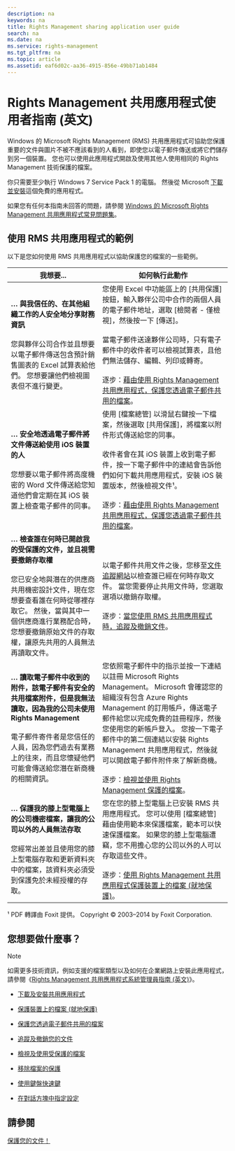 ```yaml
---
description: na
keywords: na
title: Rights Management sharing application user guide
search: na
ms.date: na
ms.service: rights-management
ms.tgt_pltfrm: na
ms.topic: article
ms.assetid: eaf6d02c-aa36-4915-856e-49bb71ab1484
---
```

# Rights Management 共用應用程式使用者指南 (英文)
Windows 的 Microsoft Rights Management (RMS) 共用應用程式可協助您保護重要的文件與圖片不被不應該看到的人看到，即使您以電子郵件傳送或將它們儲存到另一個裝置。 您也可以使用此應用程式開啟及使用其他人使用相同的 Rights Management 技術保護的檔案。

你只需要至少執行 Windows 7 Service Pack 1 的電腦。 然後從 Microsoft [下載並安裝](http://go.microsoft.com/fwlink/?LinkId=303970)這個免費的應用程式。

如果您有任何本指南未回答的問題，請參閱 [Windows 的 Microsoft Rights Management 共用應用程式常見問題集](http://go.microsoft.com/fwlink/?LinkId=303971)。

## <a name="BKMK_SharingExamples"></a>使用 RMS 共用應用程式的範例
以下是您如何使用 RMS 共用應用程式以協助保護您的檔案的一些範例。

|我想要...|如何執行此動作|
|----------|-----------|
|**… 與我信任的、在其他組織工作的人安全地分享財務資訊**<br /><br />您與夥伴公司合作並且想要以電子郵件傳送包含預計銷售圖表的 Excel 試算表給他們。 您想要讓他們檢視圖表但不進行變更。|您使用 Excel 中功能區上的 [共用保護] 按鈕，輸入夥伴公司中合作的兩個人員的電子郵件地址，選取 [檢閱者 - 僅檢視]，然後按一下 [傳送]。<br /><br />當電子郵件送達夥伴公司時，只有電子郵件中的收件者可以檢視試算表，且他們無法儲存、編輯、列印或轉寄。<br /><br />逐步：[藉由使用 Rights Management 共用應用程式，保護您透過電子郵件共用的檔案](../Topic/Protect_a_file_that_you_share_by_email_by_using_the_Rights_Management_sharing_application.md)。|
|**… 安全地透過電子郵件將文件傳送給使用 iOS 裝置的人**<br /><br />您想要以電子郵件將高度機密的 Word 文件傳送給您知道他們會定期在其 iOS 裝置上檢查電子郵件的同事。|使用 [檔案總管] 以滑鼠右鍵按一下檔案，然後選取 [共用保護]，將檔案以附件形式傳送給您的同事。<br /><br />收件者會在其 iOS 裝置上收到電子郵件，按一下電子郵件中的連結會告訴他們如何下載共用應用程式，安裝 iOS 裝置版本，然後檢視文件¹。<br /><br />逐步：[藉由使用 Rights Management 共用應用程式，保護您透過電子郵件共用的檔案](../Topic/Protect_a_file_that_you_share_by_email_by_using_the_Rights_Management_sharing_application.md)。|
|**… 檢查誰在何時已開啟我的受保護的文件，並且視需要撤銷存取權**<br /><br />您已安全地與潛在的供應商共用機密設計文件，現在您想要查看誰在何時從哪裡存取它。 然後，當與其中一個供應商進行業務配合時，您想要撤銷原始文件的存取權，讓原先共用的人員無法再讀取文件。|以電子郵件共用文件之後，您移至[文件追蹤網站](http://go.microsoft.com/fwlink/?LinkId=529562)以檢查誰已經在何時存取文件。 當您需要停止共用文件時，您選取選項以撤銷存取權。<br /><br />逐步：[當您使用 RMS 共用應用程式時，追蹤及撤銷文件](../Topic/Track_and_revoke_your_documents_when_you_use_the_RMS_sharing_application.md)。|
|**… 讀取電子郵件中收到的附件，該電子郵件有安全的共用檔案附件，但是我無法讀取，因為我的公司未使用 Rights Management**<br /><br />電子郵件寄件者是您信任的人員，因為您們過去有業務上的往來，而且您懷疑他們可能會傳送給您潛在新商機的相關資訊。|您依照電子郵件中的指示並按一下連結以註冊 Microsoft Rights Management。 Microsoft 會確認您的組織沒有包含 Azure Rights Management 的訂用帳戶，傳送電子郵件給您以完成免費的註冊程序，然後您使用您的新帳戶登入。 您按一下電子郵件中的第二個連結以安裝 Rights Management 共用應用程式，然後就可以開啟電子郵件附件來了解新商機。<br /><br />逐步：[檢視並使用 Rights Management 保護的檔案](../Topic/View_and_use_files_that_have_been_protected_by_Rights_Management.md)。|
|**… 保護我的膝上型電腦上的公司機密檔案，讓我的公司以外的人員無法存取**<br /><br />您經常出差並且使用您的膝上型電腦存取和更新資料夾中的檔案，該資料夾必須受到保護免於未經授權的存取。|您在您的膝上型電腦上已安裝 RMS 共用應用程式。 您可以使用 [檔案總管] 藉由使用範本來保護檔案，範本可以快速保護檔案。 如果您的膝上型電腦遭竊，您不用擔心您的公司以外的人可以存取這些文件。<br /><br />逐步：[使用 Rights Management 共用應用程式保護裝置上的檔案 &#40;就地保護&#41;](../Topic/Protect_a_file_on_a_device__protect_in-place__by_using_the_Rights_Management_sharing_application.md)。|
¹ PDF 轉譯由 Foxit 提供。 Copyright © 2003–2014 by Foxit Corporation.

## <a name="BKMK_SharingInstructions"></a>您想要做什麼事？
> [!NOTE]
> 如需更多技術資訊，例如支援的檔案類型以及如何在企業網路上安裝此應用程式，請參閱《[Rights Management 共用應用程式系統管理員指南 &#40;英文&#41;](../Topic/Rights_Management_sharing_application_administrator_guide.md)》。

-   [下載及安裝共用應用程式](https://technet.microsoft.com/library/dn574734.aspx)

-   [保護裝置上的檔案 (就地保護)](https://technet.microsoft.com/library/dn574733.aspx)

-   [保護您透過電子郵件共用的檔案](https://technet.microsoft.com/library/dn574735.aspx)

-   [追蹤及撤銷您的文件](https://technet.microsoft.com/library/dn986611.aspx)

-   [檢視及使用受保護的檔案](https://technet.microsoft.com/library/dn574741.aspx)

-   [移除檔案的保護](https://technet.microsoft.com/library/dn574739.aspx)

-   [使用鍵盤快速鍵](https://technet.microsoft.com/library/dn574737.aspx)

-   [在對話方塊中指定設定](https://technet.microsoft.com/library/dn574738.aspx)

## 請參閱
[保護您的文件！](http://curah.microsoft.com/60308/protect-your-docs)

